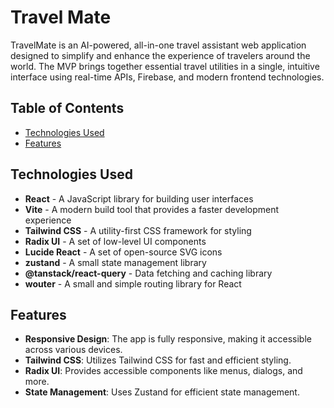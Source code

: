 # Travel Mate

TravelMate is an AI-powered, all-in-one travel assistant web application designed to simplify and enhance the experience of travelers around the world. The MVP brings together essential travel utilities in a single, intuitive interface using real-time APIs, Firebase, and modern frontend technologies.


## Table of Contents

- [Technologies Used](#technologies-used)
- [Features](#features)

## Technologies Used

- **React** - A JavaScript library for building user interfaces
- **Vite** - A modern build tool that provides a faster development experience
- **Tailwind CSS** - A utility-first CSS framework for styling
- **Radix UI** - A set of low-level UI components
- **Lucide React** - A set of open-source SVG icons
- **zustand** - A small state management library
- **@tanstack/react-query** - Data fetching and caching library
- **wouter** - A small and simple routing library for React

## Features

- **Responsive Design**: The app is fully responsive, making it accessible across various devices.
- **Tailwind CSS**: Utilizes Tailwind CSS for fast and efficient styling.
- **Radix UI**: Provides accessible components like menus, dialogs, and more.
- **State Management**: Uses Zustand for efficient state management.

